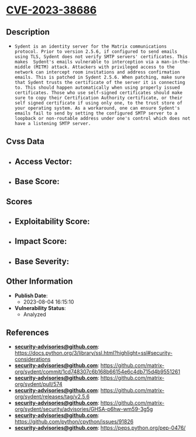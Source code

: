 
# [CVE-2023-38686](https://cve.mitre.org/cgi-bin/cvename.cgi?name=CVE-2023-38686)

## Description

- `Sydent is an identity server for the Matrix communications protocol. Prior to version 2.5.6, if configured to send emails using TLS, Sydent does not verify SMTP servers' certificates. This makes  Sydent's emails vulnerable to interception via a man-in-the-middle (MITM) attack. Attackers with privileged access to the network can intercept room invitations and address confirmation emails. This is patched in Sydent 2.5.6. When patching, make sure that Sydent trusts the certificate of the server it is connecting to. This should happen automatically when using properly issued certificates. Those who use self-signed certificates should make sure to copy their Certification Authority certificate, or their self signed certificate if using only one, to the trust store of your operating system. As a workaround, one can ensure Sydent's emails fail to send by setting the configured SMTP server to a loopback or non-routable address under one's control which does not have a listening SMTP server.`

## Cvss Data

- **Access Vector**:
  - 
- **Base Score**:
  - 

## Scores

- **Exploitability Score**:
  - 
- **Impact Score**:
  - 
- **Base Severity**:
  - 

## Other Information

- **Publish Date**:
  - 2023-08-04 16:15:10
- **Vulnerability Status**:
  - Analyzed

## References

- **security-advisories@github.com**: https://docs.python.org/3/library/ssl.html?highlight=ssl#security-considerations
- **security-advisories@github.com**: https://github.com/matrix-org/sydent/commit/1cd748307c6b168b66154e6c4db715d4b9551261
- **security-advisories@github.com**: https://github.com/matrix-org/sydent/pull/574
- **security-advisories@github.com**: https://github.com/matrix-org/sydent/releases/tag/v2.5.6
- **security-advisories@github.com**: https://github.com/matrix-org/sydent/security/advisories/GHSA-p6hw-wm59-3g5g
- **security-advisories@github.com**: https://github.com/python/cpython/issues/91826
- **security-advisories@github.com**: https://peps.python.org/pep-0476/
